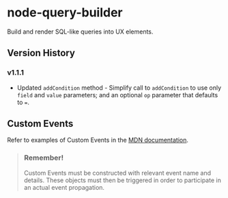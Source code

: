 # node-query-builder
Build and render SQL-like queries into UX elements.

## Version History
### v1.1.1
* Updated <code>addCondition</code> method - Simplify call to <code>addCondition</code> to use only <code>field</code> and <code>value</code> parameters; and an optional <code>op</code> parameter that defaults to <code>=</code>.


## Custom Events
Refer to examples of Custom Events in the [MDN documentation](https://developer.mozilla.org/en-US/docs/Web/API/CustomEvent/CustomEvent).

> ### Remember!
> Custom Events must be constructed with relevant event name and details.  These objects must then be triggered in order to participate in an actual event propagation.


